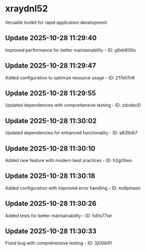 # xraydnl52
Versatile toolkit for rapid application development

## Update 2025-10-28 11:29:40
Improved performance for better maintainability - ID: g6eb600o


## Update 2025-10-28 11:29:47
Added configuration to optimize resource usage - ID: 217e07n9


## Update 2025-10-28 11:29:55
Updated dependencies with comprehensive testing - ID: zdcebcl0


## Update 2025-10-28 11:30:02
Updated dependencies for enhanced functionality - ID: a82tb6i7


## Update 2025-10-28 11:30:10
Added new feature with modern best practices - ID: h2gt3lwo


## Update 2025-10-28 11:30:18
Added configuration with improved error handling - ID: eu9pmaon


## Update 2025-10-28 11:30:26
Added tests for better maintainability - ID: 5d1o77wt


## Update 2025-10-28 11:30:33
Fixed bug with comprehensive testing - ID: 3j00ib91


